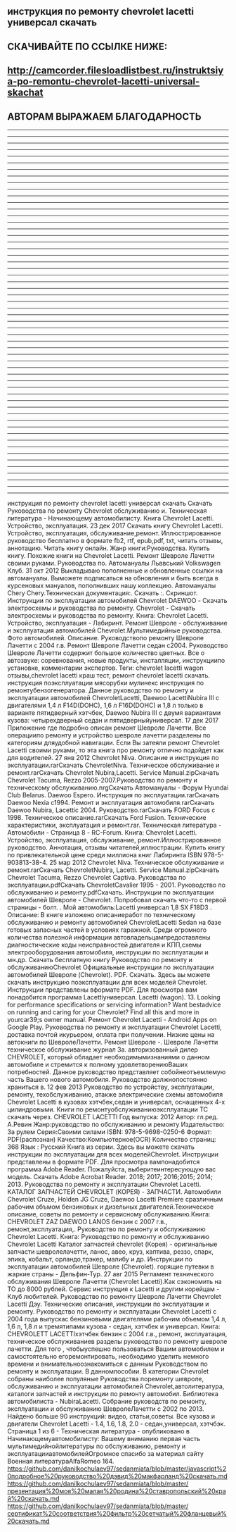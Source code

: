 инструкция по ремонту chevrolet lacetti универсал скачать
--------------------------------------------------
СКАЧИВАЙТЕ ПО ССЫЛКЕ НИЖЕ:
--------------------------------------------------
http://camcorder.filesloadlistbest.ru/instruktsiya-po-remontu-chevrolet-lacetti-universal-skachat
--------------------------------------------------
АВТОРАМ ВЫРАЖАЕМ БЛАГОДАРНОСТЬ
--------------------------------------------------
--------------------------------------------------
--------------------------------------------------
--------------------------------------------------
--------------------------------------------------
--------------------------------------------------
--------------------------------------------------
--------------------------------------------------
--------------------------------------------------
--------------------------------------------------
--------------------------------------------------
--------------------------------------------------
--------------------------------------------------
--------------------------------------------------
--------------------------------------------------
--------------------------------------------------
--------------------------------------------------
--------------------------------------------------
--------------------------------------------------
--------------------------------------------------
--------------------------------------------------
--------------------------------------------------
--------------------------------------------------
--------------------------------------------------
--------------------------------------------------
--------------------------------------------------
--------------------------------------------------
--------------------------------------------------
--------------------------------------------------
--------------------------------------------------
--------------------------------------------------
--------------------------------------------------
--------------------------------------------------
--------------------------------------------------
--------------------------------------------------
--------------------------------------------------
--------------------------------------------------
--------------------------------------------------
--------------------------------------------------
--------------------------------------------------
--------------------------------------------------
--------------------------------------------------
--------------------------------------------------
--------------------------------------------------
--------------------------------------------------
--------------------------------------------------
--------------------------------------------------
--------------------------------------------------
--------------------------------------------------
--------------------------------------------------
--------------------------------------------------
--------------------------------------------------
--------------------------------------------------
--------------------------------------------------
--------------------------------------------------
--------------------------------------------------
--------------------------------------------------
инструкция по ремонту chevrolet lacetti универсал скачать Скачать Руководства по ремонту Chevrolet обслуживанию и. Техническая литература - Начинающему автомобилисту. Книга Chevrolet Lacetti. Устройство, эксплуатация. 23 дек 2017  Скачать книгу Chevrolet Lacetti. Устройство, эксплуатация, обслуживание,ремонт. Иллюстрированное руководство бесплатно в формате fb2, rtf, epub,pdf, txt, читать отзывы, аннотацию. Читать книгу онлайн. Жанр книги:Руководства. Купить книгу. Похожие книги на Chevrolet Lacetti. Ремонт Шевроле Лачетти своими руками. Руководства по. Автомануалы  Льввський Volkswagen Клуб. 31 окт 2012  Выкладываю пополненные и обновленные ссылки на автомануалы. Выможете подписаться на обновления  и быть всегда в курсеновых мануалов, пополнивших нашу коллекцию. Автомануалы Chery Chery.Техническая документация:. Скачать :. Cкриншот. Инструкции по эксплуатации автомобилей Chevrolet
DAEWOO - Скачать электросхемы и руководства по ремонту. Chevrolet - Скачать электросхемы и руководства по ремонту. Книга: Chevrolet Lacetti. Устройство, эксплуатация  - Лабиринт. Ремонт Шевроле - обслуживание и эксплуатация автомобилей Chevrolet.Мультимедийные руководства. Фото автомобилей. Описание. Руководствопо ремонту Шевроле Лачетти с 2004 г.в. Ремонт Шевроле Лачетти седан с2004. Руководство Шевроле Лачетти содержит большое количество цветных. Все о автозвуке: соревнования, новые продукты, инсталляции, инструкциипо установке, комментарии экспертов. Теги: chevrolet lacetti wagon отзывы,chevrolet lacetti краш тест, ремонт chevrolet lacetti скачать.  инструкция поэксплуатации мясорубки мулинекс  инструкция по ремонтубензогенератора. Данное руководство по ремонту и эксплуатации автомобилей ChevroletLacetti, Daewoo LacettiNubira III с двигателями 1,4 л F14D(DOHC), 1,6 л F16D(DOHC) и 1,8 л  только в варианте пятидверный хэтчбек, Daewoo Nubira III с двумя вариантами кузова: четырехдверный седан и пятидверныйуниверсал. 17 дек 2017  Приложение где подробно описан ремонт Шевроле Лачетти. Все операциипо ремонту и устройство шевроле лачетти разделены по категориям дляудобной навигации. Если Вы затеяли ремонт Chevrolet Lacetti своими руками, то эта книга про ремонту отлично подойдет как для водителей. 27 янв 2012  Chevrolet Niva. Описание и инструкция по эксплуатации.rarСкачать ChevroletNiva. Техническое обслуживание и ремонт.rarСкачать Chevrolet Nubira,Lacetti. Service Manual.zipСкачать Chevrolet Tacuma, Rezzo 2005-2007.Руководство по ремонту и техническому обслуживанию.nrgСкачать
Автомануалы - Форум Hyundai Club Belarus. Daewoo Espero. Инструкция по эксплуатации.rarСкачать Daewoo Nexia с1994. Ремонт и эксплуатация автомобиля.rarСкачать Daewoo Nubira, Lacettiс 2004. Руководство.rarСкачать FORD Focus с 1998. Техническое описание.rarСкачать Ford Fusion. Технические характеристики, эксплуатация и ремонт.rar. Техническая литература - Автомобили - Страница 8 - RC-Forum. Книга: Chevrolet Lacetti. Устройство, эксплуатация, обслуживание, ремонт.Иллюстрированное руководство. Аннотация, отзывы читателей,иллюстрации. Купить книгу по привлекательной цене среди миллиона книг Лабиринта  ISBN 978-5-903813-38-4. 25 мар 2012  Chevrolet Niva. Техническое обслуживание и ремонт.rarСкачать ChevroletNubira, Lacetti. Service Manual.zipСкачать Chevrolet Tacuma, Rezzo Chevrolet Captiva. Руководства по эксплуатации.pdfСкачать ChevroletCavalier 1995 - 2001. Руководство по обслуживанию и ремонту.pdfСкачать. Инструкции по эксплуатации автомобилей Шевроле - Chevrolet. Попробовал скачать что-то с первой страницы - болт. . Мой автомобиль:Lacetti универсал 1,8 SX F18D3 . Описание: В книге изложено описаниеработ по техническому обслуживанию и ремонту автомобилей ChevroletLacetti Sedan на базе готовых запасных частей в условиях гаражной. Среди огромного количества полезной информации автовладельцампредоставлены диагностические коды неисправностей двигателя и КПП,схемы электрооборудования автомобиля, инструкции по эксплуатации и мн.др. Скачать бесплатную книгу Руководство по ремонту и обслуживаниюChevrolet
Официальные инструкции по эксплуатации автомобилей Шевроле (Chevrolet). PDF. Скачать.  Здесь вы можете скачать инструкцию поэксплуатации для всех моделей Chevrolet. Инструкции представлены вформате PDF. Для просмотра вам понадобится программа  Lacettiуниверсал. Lacetti (wagon). 13. Looking for performance specifications or servicing information? Want bestadvice on running and caring for your Chevrolet? Find all this and more in yourcar39;s owner manual. Ремонт Chevrolet Lacetti - Android Apps on Google Play. Руководства по ремонту и эксплуатации Chevrolet Lacetti, доставка почтой икурьером, оплата при получении. Низкие цены на автокниги по ШевролеЛачетти. Ремонт Шевроле -. Шевроле Лачетти  техническое обслуживание  журнал За. авторизованный дилер CHEVROLET, который обладает необходимымизнаниями о данном автомобиле и стремится к полному удовлетворениюВаших потребностей. Данное руководство представляет собойнеотъемлемую часть Вашего нового автомобиля. Руководство должнопостоянно храниться в. 12 фев 2013  Руководство по устройству, эксплуатации, ремонту, техобслуживанию, атакже электрические схемы автомобиля Chevrolet Lacetti в кузовах хэтчбек,седан и универсал, оснащенных 4-х цилиндровыми.
Книги по ремонтуобслуживаниюэксплуатации ТС скачать через. CHEVROLET LACETTI Год выпуска: 2012 Автор: гл.ред. А.Ревин Жанр:руководство по обслуживанию и ремонту Издательство: За рулем Серия:Своими силами ISBN: 978-5-9698-0250-6 Формат: PDF(распознан) Качество:Компьютерное(OCR) Количество страниц: 368 Язык : Русский Книга из серии. Здесь вы можете скачать инструкции по эксплуатации для всех моделейChevrolet. Инструкции представлены в формате PDF. Для просмотра вампонадобится программа Adobe Reader. Пожалуйста, выберитеинтересующую вас модель. Скачать Adobe Acrobat Reader. 2018; 2017; 2016;2015; 2014; 2013. Руководства по ремонту и эксплуатации Chevrolet Lacetti. КАТАЛОГ ЗАПЧАСТЕЙ CHEVROLET (КОРЕЯ) - ЗАПЧАСТИ. Автомобили Chevrolet Cruze, Holden JG Cruze, Daewoo Lacetti Premiere сразличным рабочим объмом бензиновых и дизельных двигателей.Техническое описание, советы по ремонту и сервисному обслуживанию.Книга: CHEVROLET  ZAZ  DAEWOO LANOS бензин с 2007 г.в., ремонт,эксплуатация,. Руководство по ремонту и обслуживанию Chevrolet Lacetti. Книга: Руководство по ремонту и обслуживанию Chevrolet Lacetti
Каталог запчастей chevrolet (Корея) - оригинальные запчасти шевролелачетти, ланос, авео, круз, каптива, реззо, спарк, эпика, кобальт, орландо,трэкер, малибу и др. Инструкции по эксплуатации автомобилей Шевроле (Chevrolet). горящие путевки в жаркие страны - Дельфин-Тур. 27 авг 2015  Регламент технического обслуживания Шевроле Лачетти (Chevrolet Lacetti).Как сэкономить на ТО до 8000 рублей. Сервис инструкция к Lacetti и другим корейцам - Клуб любителей. Руководство по ремонту Шевроле Лачетти Chevrolet Lacetti  Дэу. Технические описания, инструкции по эксплуатации и ремонту. Руководство по ремонту и эксплуатации Chevrolet Lacetti c 2004 года выпускас бензиновыми двигателями рабочим объемом 1,4 л, 1,6 л, 1,8 л и тремятипами кузова - седан, хэтчбек и универсал. Книга: CHEVROLETT LACETTIхэтчбек бензин с 2004 г.в., ремонт, эксплуатация, техническое обслуживаниев
разделы руководство по ремонту шевроле лачетти. Для того , чтобыуспешно пользоваться Вашим автомобилем и самостоятельно егоремонтировать, необходимо уделить немного времени и внимательноознакомиться с данным Руководством по ремонту и эксплуатации. В данномпособии. В категории Chevrolet собраны наиболее популяные Руководства поремонту шевроле, обслуживанию и эксплуатации автомобилей Chevrolet,автолитература, каталоги запчастей и инструкции по ремонту автомобил. Библиотека автомобилиста - NubiraLacetti. Собрание руководств по ремонту, эксплуатации и обслуживанию ШевролеЛачетти с 2002 по 2013. Найдено больше 90 инструкций: видео, статьи,советы. Все кузова и двигатели Chevrolet Lacetti - 1.4, 1.6, 1.8, 2.0 - седан,универсал, хэтчбэк. Страница 1 из 6 - Техническая литература - опубликовано в Начинающемуавтомобилисту: Вашему вниманию первая часть мультимедийнойлитературы по обслуживанию, ремонту и эксплуатацииавтомобилейОгромное спасибо за материал сайту Военная литератураAlfaRomeo 164.
https://github.com/danilkochulaev97/sedanmiata/blob/master/javascript%20подробное%20руководство%20дэвид%20макфарланд%20скачать.md
https://github.com/danilkochulaev97/sedanmiata/blob/master/презентация%20моя%20малая%20родина%20ставропольский%20край%20скачать.md
https://github.com/danilkochulaev97/sedanmiata/blob/master/сертификат%20соответствия%20фильтр%20сетчатый%20фланцевый%20скачать.md
